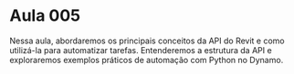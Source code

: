 # Aula 005

Nessa aula, abordaremos os principais conceitos da API do Revit e como utilizá-la para automatizar tarefas.
Entenderemos a estrutura da API e exploraremos exemplos práticos de automação com Python no Dynamo.


